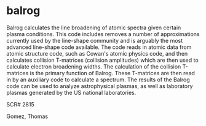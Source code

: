 # balrog

Balrog calculates the line broadening of atomic spectra given certain plasma conditions. 
This code includes removes a number of approximations currently used by the line-shape community and is arguably the most advanced line-shape code available. 
The code reads in atomic data from atomic structure code, such as Cowan's atomic physics code, and then calculates collision T-matrices (collision amplitudes) which are then used to calculate electron broadening widths. 
The calculation of the collision T-matrices is the primary function of Balrog. These T-matrices are then read in by an auxiliary code to calculate a spectrum. The results of the Balrog code can be used to analyze astrophysical plasmas, as well as laboratory plasmas generated by the US national laboratories.

SCR# 2815

Gomez, Thomas

